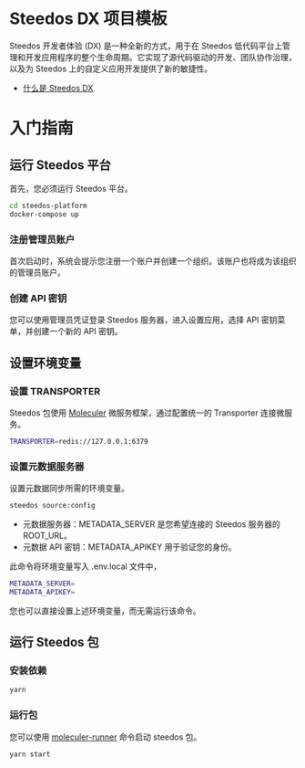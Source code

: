 # Steedos DX 项目模板

Steedos 开发者体验 (DX) 是一种全新的方式，用于在 Steedos 低代码平台上管理和开发应用程序的整个生命周期。它实现了源代码驱动的开发、团队协作治理，以及为 Steedos 上的自定义应用开发提供了新的敏捷性。

- [什么是 Steedos DX](https://docs.steedos.cn/developer)

# 入门指南

## 运行 Steedos 平台

首先，您必须运行 Steedos 平台。

```bash
cd steedos-platform
docker-compose up
```

### 注册管理员账户

首次启动时，系统会提示您注册一个账户并创建一个组织。该账户也将成为该组织的管理员账户。

### 创建 API 密钥

您可以使用管理员凭证登录 Steedos 服务器，进入设置应用，选择 API 密钥菜单，并创建一个新的 API 密钥。

## 设置环境变量

### 设置 TRANSPORTER

Steedos 包使用 [Moleculer](https://moleculer.services/docs) 微服务框架，通过配置统一的 Transporter 连接微服务。

```bash
TRANSPORTER=redis://127.0.0.1:6379
```

### 设置元数据服务器

设置元数据同步所需的环境变量。

```bash
steedos source:config
```

- 元数据服务器：METADATA_SERVER 是您希望连接的 Steedos 服务器的 ROOT_URL。
- 元数据 API 密钥：METADATA_APIKEY 用于验证您的身份。

此命令将环境变量写入 .env.local 文件中，

```bash
METADATA_SERVER=
METADATA_APIKEY=
```

您也可以直接设置上述环境变量，而无需运行该命令。

## 运行 Steedos 包

### 安装依赖

```bash
yarn
```

### 运行包

您可以使用 [moleculer-runner](https://moleculer.services/docs/0.14/runner) 命令启动 steedos 包。

```bash
yarn start
```
